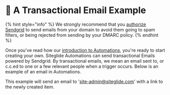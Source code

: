 # 🔹 A Transactional Email Example

{% hint style="info" %}
We strongly recommend that you [authorize Sendgrid](steps-to-authenticating-sendgrid-emails-on-live-sites.md) to send emails from your domain to avoid them going to spam filters, or being rejected from sending by your DMARC policy.&#x20;
{% endhint %}

Once you've read how our [introduction to Automations](about-automations.md), you're ready to start creating your own.  Siteglide Automations can send transactional Emails powered by Sendgrid. By transactional emails, we mean an email sent to, or c.c.ed to one or a few relevant people when a trigger occurs. Below is an example of an email in Automations.

This example will send an email to 'site-admin@siteglide.com' with a link to the newly created item.

<figure><img src="https://d258lu9myqkejp.cloudfront.net/attachment_images/f0f073c5beb44a6a98d214a515f6fe53bcc369019c684cac689acb65ef91f41a1679653640212.png" alt=""><figcaption></figcaption></figure>
